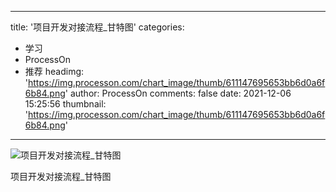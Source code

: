
---
title: '项目开发对接流程_甘特图'
categories: 
 - 学习
 - ProcessOn
 - 推荐
headimg: 'https://img.processon.com/chart_image/thumb/611147695653bb6d0a6f6b84.png'
author: ProcessOn
comments: false
date: 2021-12-06 15:25:56
thumbnail: 'https://img.processon.com/chart_image/thumb/611147695653bb6d0a6f6b84.png'
---

<div>   
<img class="thumb" alt="项目开发对接流程_甘特图" src="https://img.processon.com/chart_image/thumb/611147695653bb6d0a6f6b84.png" referrerpolicy="no-referrer">
<p>项目开发对接流程_甘特图</p>  
</div>
            